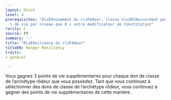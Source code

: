```yaml
---
layout: block
level: 4
prerequisites: "D\xE9vouement du r\xF4deur, classe n\u2019accordant pas plus de points\
  \ de vie par niveau que 8 + votre modificateur de Constitution"
rarity: C
source: ??
summary: '-'
title: "R\xE9silience du r\xF4deur"
titleEN: Ranger Resiliency
traits:
- general

---
```


<p>Vous gagnez 3 points de vie supplémentaires pour chaque don de classe de l’archétype rôdeur que vous possédez. Tant que vous continuez à sélectionner des dons de classe de l’archétype rôdeur, vous continuez à gagner des points de vie supplémentaires de cette manière.</p>